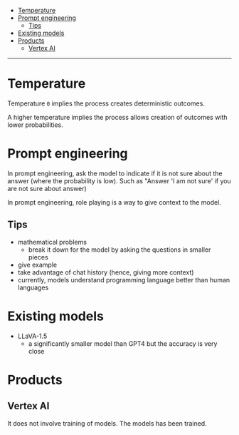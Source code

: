 - [Temperature](#temperature)
- [Prompt engineering](#prompt-engineering)
  * [Tips](#tips)
- [Existing models](#existing-models)
- [Products](#products)
  * [Vertex AI](#vertex-ai)
____

# Temperature

Temperature `0` implies the process creates deterministic outcomes.

A higher temperature implies the process allows creation of outcomes with lower
probabilities.

# Prompt engineering

In prompt engineering, ask the model to indicate if it is not sure about the
answer (where the probability is low). Such as "Answer 'I am not sure' if you
are not sure about answer)

In prompt engineering, role playing is a way to give context to the model.

## Tips

- mathematical problems
  * break it down for the model by asking the questions in smaller pieces
- give example
- take advantage of chat history (hence, giving more context)
- currently, models understand programming language better than human languages

# Existing models

- LLaVA-1.5
  * a significantly smaller model than GPT4 but the accuracy is very close

# Products

## Vertex AI

It does not involve training of models. The models has been trained.

